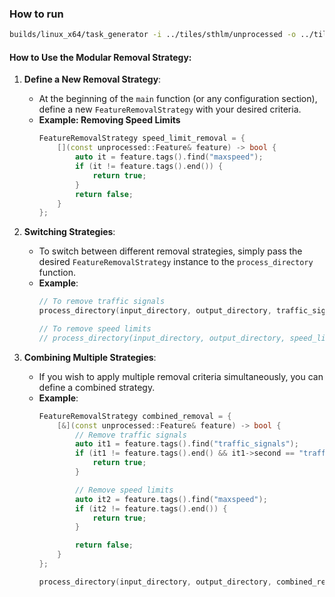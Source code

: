 
### How to run

```bash
builds/linux_x64/task_generator -i ../tiles/sthlm/unprocessed -o ../tiles/sthlm/tasks
```

#### How to Use the Modular Removal Strategy:

1. **Define a New Removal Strategy**:
    - At the beginning of the `main` function (or any configuration section), define a new `FeatureRemovalStrategy` with your desired criteria.
    - **Example: Removing Speed Limits**
        ```cpp
        FeatureRemovalStrategy speed_limit_removal = {
            [](const unprocessed::Feature& feature) -> bool {
                auto it = feature.tags().find("maxspeed");
                if (it != feature.tags().end()) {
                    return true;
                }
                return false;
            }
        };
        ```

2. **Switching Strategies**:
    - To switch between different removal strategies, simply pass the desired `FeatureRemovalStrategy` instance to the `process_directory` function.
    - **Example**:
        ```cpp
        // To remove traffic signals
        process_directory(input_directory, output_directory, traffic_signal_removal);

        // To remove speed limits
        // process_directory(input_directory, output_directory, speed_limit_removal);
        ```

3. **Combining Multiple Strategies**:
    - If you wish to apply multiple removal criteria simultaneously, you can define a combined strategy.
    - **Example**:
        ```cpp
        FeatureRemovalStrategy combined_removal = {
            [&](const unprocessed::Feature& feature) -> bool {
                // Remove traffic signals
                auto it1 = feature.tags().find("traffic_signals");
                if (it1 != feature.tags().end() && it1->second == "traffic_signals" && feature.geometry().points_size() == 1) {
                    return true;
                }

                // Remove speed limits
                auto it2 = feature.tags().find("maxspeed");
                if (it2 != feature.tags().end()) {
                    return true;
                }

                return false;
            }
        };

        process_directory(input_directory, output_directory, combined_removal);